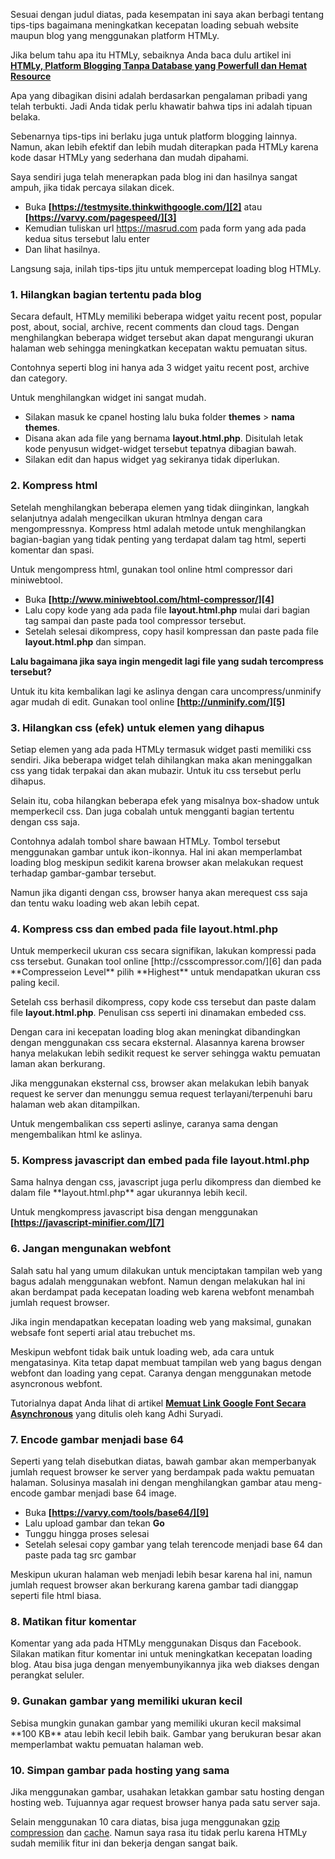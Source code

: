 <!--t 10 Tips Ampuh untuk Mempercepat Loading Blog HTMLy t-->
<!--d Cara ampuh mempercepat loading blog/website yang dibuat dengan HTMLy. d-->
<!--tag htmly,seo,tips blogging,html,website tag-->
<!--image https://masrud.com/content/images/htmly.png image-->

Sesuai dengan judul diatas, pada kesempatan ini saya akan berbagi tentang tips-tips bagaimana meningkatkan kecepatan loading sebuah website maupun blog yang menggunakan platform HTMLy.

Jika belum tahu apa itu HTMLy, sebaiknya Anda baca dulu artikel ini **[HTMLy, Platform Blogging Tanpa Database yang Powerfull dan Hemat Resource][1]**

Apa yang dibagikan disini adalah berdasarkan pengalaman pribadi yang telah terbukti. Jadi Anda tidak perlu khawatir bahwa tips ini adalah tipuan belaka.

Sebenarnya tips-tips ini berlaku juga untuk platform blogging lainnya. Namun, akan lebih efektif dan lebih mudah diterapkan pada HTMLy karena kode dasar HTMLy yang sederhana dan mudah dipahami. 

Saya sendiri juga telah menerapkan pada blog ini dan hasilnya sangat ampuh, jika tidak percaya silakan dicek.

- Buka **[https://testmysite.thinkwithgoogle.com/][2]** atau **[https://varvy.com/pagespeed/][3]**
- Kemudian tuliskan url https://masrud.com pada form yang ada pada kedua situs tersebut lalu enter
- Dan lihat hasilnya.

Langsung saja, inilah tips-tips jitu untuk mempercepat loading blog HTMLy.

<h3>1. Hilangkan bagian tertentu pada blog</h3>
Secara default, HTMLy memiliki beberapa widget yaitu recent post, popular post, about, social, archive, recent comments dan cloud tags. Dengan menghilangkan beberapa widget tersebut akan dapat mengurangi ukuran halaman web sehingga meningkatkan kecepatan waktu pemuatan situs.

Contohnya seperti blog ini hanya ada 3 widget yaitu recent post, archive dan category.

Untuk menghilangkan widget ini sangat mudah.

 - Silakan masuk ke cpanel hosting lalu buka folder **themes** > **nama themes**.
 - Disana akan ada file yang bernama **layout.html.php**. Disitulah letak kode penyusun widget-widget tersebut tepatnya dibagian bawah.
 - Silakan edit dan hapus widget yag sekiranya tidak diperlukan.

<h3>2. Kompress html</h3>
Setelah menghilangkan beberapa elemen yang tidak diinginkan, langkah selanjutnya adalah mengecilkan ukuran htmlnya dengan cara mengompressnya. Kompress html adalah metode untuk menghilangkan bagian-bagian yang tidak penting yang terdapat dalam tag html, seperti komentar dan spasi.

Untuk mengompress html, gunakan tool online html compressor dari miniwebtool.

 - Buka **[http://www.miniwebtool.com/html-compressor/][4]**
 - Lalu copy kode yang ada pada file **layout.html.php** mulai dari bagian tag <span class="code"><body></span> sampai  <span class="code"></body></span> dan paste pada tool compressor tersebut.
 - Setelah selesai dikompress, copy hasil kompressan dan paste pada file **layout.html.php** dan simpan.

**Lalu bagaimana jika saya ingin mengedit lagi file yang sudah tercompress tersebut?**

Untuk itu kita kembalikan lagi ke aslinya dengan cara uncompress/unminify agar mudah di edit. Gunakan tool online **[http://unminify.com/][5]**

<h3>3. Hilangkan css (efek) untuk elemen yang dihapus</h3>
Setiap elemen yang ada pada HTMLy termasuk widget pasti memiliki css sendiri. Jika beberapa widget telah dihilangkan maka akan meninggalkan css yang tidak terpakai dan akan mubazir. Untuk itu css tersebut perlu dihapus.

Selain itu, coba hilangkan beberapa efek yang misalnya box-shadow untuk memperkecil css. Dan juga cobalah untuk mengganti bagian tertentu dengan css saja.

Contohnya adalah tombol share bawaan HTMLy. Tombol tersebut menggunakan gambar untuk ikon-ikonnya. Hal ini akan memperlambat loading blog meskipun sedikit karena browser akan melakukan request terhadap gambar-gambar tersebut.

Namun jika diganti dengan css, browser hanya akan merequest css saja dan tentu waku loading web akan lebih cepat.

<h3>4. Kompress css dan embed pada file layout.html.php</h3>
Untuk memperkecil ukuran css secara signifikan, lakukan kompressi pada css tersebut. Gunakan tool online [http://csscompressor.com/][6] dan pada **Compresseion Level** pilih **Highest** untuk mendapatkan ukuran css paling kecil.

Setelah css berhasil dikompress, copy kode css tersebut dan paste dalam file **layout.html.php**. Penulisan css seperti ini dinamakan embeded css. 

Dengan cara ini kecepatan loading blog akan meningkat dibandingkan dengan menggunakan css secara eksternal. Alasannya karena browser hanya melakukan lebih sedikit request ke server sehingga waktu pemuatan laman akan berkurang.

Jika menggunakan eksternal css, browser akan melakukan lebih banyak request ke server dan menunggu semua request terlayani/terpenuhi baru halaman web akan ditampilkan.

Untuk mengembalikan css seperti aslinye, caranya sama dengan mengembalikan html ke aslinya.

<h3>5. Kompress javascript dan embed pada file layout.html.php</h3>
Sama halnya dengan css, javascript juga perlu dikompress dan diembed ke dalam file **layout.html.php** agar ukurannya lebih kecil.

Untuk mengkompress javascript bisa dengan menggunakan **[https://javascript-minifier.com/][7]**

<h3>6. Jangan mengunakan webfont</h3>
Salah satu hal yang umum dilakukan untuk menciptakan tampilan web yang bagus adalah menggunakan webfont. Namun dengan melakukan hal ini akan berdampat pada kecepatan loading web karena webfont menambah jumlah request browser. 

Jika ingin mendapatkan kecepatan loading web yang maksimal, gunakan websafe font seperti arial atau trebuchet ms.

Meskipun webfont tidak baik untuk loading web, ada cara untuk mengatasinya. Kita tetap dapat membuat tampilan web yang bagus dengan webfont dan loading yang cepat. Caranya dengan menggunakan metode asyncronous webfont. 

Tutorialnya dapat Anda lihat di artikel **[Memuat Link Google Font Secara Asynchronous][8]** yang ditulis oleh kang Adhi Suryadi.

<h3>7. Encode gambar menjadi base 64</h3>
Seperti yang telah disebutkan diatas, bawah gambar akan memperbanyak jumlah request browser ke server yang berdampak pada waktu pemuatan halaman. Solusinya masalah ini dengan menghilangkan gambar atau meng-encode gambar menjadi base 64 image.

 - Buka **[https://varvy.com/tools/base64/][9]**
 - Lalu upload gambar dan tekan **Go**
 - Tunggu hingga proses selesai
 - Setelah selesai copy gambar yang telah terencode menjadi base 64 dan paste pada tag src gambar

Meskipun ukuran halaman web menjadi lebih besar karena hal ini, namun jumlah request browser akan berkurang karena gambar tadi dianggap seperti file html biasa.

<h3>8. Matikan fitur komentar</h3>
Komentar yang ada pada HTMLy menggunakan Disqus dan Facebook. Silakan matikan fitur komentar ini untuk meningkatkan kecepatan loading blog. Atau bisa juga dengan menyembunyikannya jika web diakses dengan perangkat seluler.

<h3>9. Gunakan gambar yang memiliki ukuran kecil</h3>
Sebisa mungkin gunakan gambar yang memiliki ukuran kecil maksimal **100 KB** atau lebih kecil lebih baik. Gambar yang berukuran besar akan memperlambat waktu pemuatan halaman web.

<h3>10. Simpan gambar pada hosting yang sama</h3>
Jika menggunakan gambar, usahakan letakkan gambar satu hosting dengan hosting web. Tujuannya agar request browser hanya pada satu server saja.

Selain menggunakan 10 cara diatas, bisa juga menggunakan [gzip compression][10] dan [cache][11]. Namun saya rasa itu tidak perlu karena HTMLy sudah memilik fitur ini dan bekerja dengan sangat baik.


  [1]: https://masrud.com/post/htmly
  [2]: https://testmysite.thinkwithgoogle.com/
  [3]: https://varvy.com/pagespeed/
  [4]: http://www.miniwebtool.com/html-compressor/
  [5]: http://unminify.com/
  [6]: http://csscompressor.com/
  [7]: https://javascript-minifier.com/
  [8]: http://www.kompiajaib.com/2014/12/memuat-link-google-font-secara.html
  [9]: https://varvy.com/tools/base64/
  [10]: https://masrud.com/post/mempercepat-loading-blog-wordpress-dengan-gzip-compression
  [11]: https://masrud.com/post/cara-mempercepat-loading-wordpress